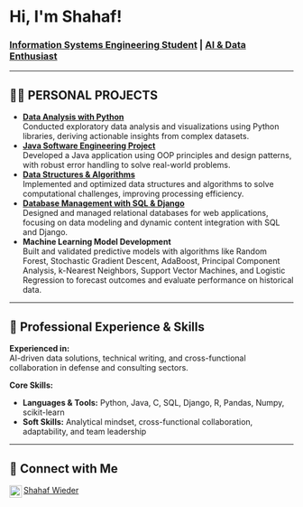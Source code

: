<h1>Hi, I'm Shahaf!</h1>
<h3><a href="https://github.com/shahafwieder">Information Systems Engineering Student</a> | <a href="https://www.linkedin.com/in/shahaf-wieder">AI & Data Enthusiast</a></h3>

<hr>

<h2>👨‍💻 PERSONAL PROJECTS </h2>

<ul>
  <li><b><a href="https://github.com/Wieder-Shahaf/Intro-To-Data-Analysis">Data Analysis with Python</a></b><br>
    Conducted exploratory data analysis and visualizations using Python libraries, deriving actionable insights from complex datasets.
  </li>
  <li><b><a href="https://github.com/Wieder-Shahaf/Java-Software-Engineering-Projects">Java Software Engineering Project</a></b><br>
    Developed a Java application using OOP principles and design patterns, with robust error handling to solve real-world problems.
  </li>
  <li><b><a href="https://github.com/Wieder-Shahaf/DS-and-Alg">Data Structures & Algorithms</a></b><br>
    Implemented and optimized data structures and algorithms to solve computational challenges, improving processing efficiency.
  </li>
  <li><b><a href="https://github.com/Wieder-Shahaf/Database-Management">Database Management with SQL & Django</a></b><br>
    Designed and managed relational databases for web applications, focusing on data modeling and dynamic content integration with SQL and Django.
  </li>
  <li><b>Machine Learning Model Development</b><br>
    Built and validated predictive models with algorithms like Random Forest, Stochastic Gradient Descent, AdaBoost, Principal Component Analysis, k-Nearest Neighbors, Support Vector Machines, and Logistic Regression to forecast outcomes and evaluate performance on historical data.
  </li>
</ul>

<hr>

<h2>🤝 Professional Experience & Skills</h2>

<p><b>Experienced in:</b><br>
AI-driven data solutions, technical writing, and cross-functional collaboration in defense and consulting sectors.
</p>

<p><b>Core Skills:</b><br>
  <ul>
    <li><b>Languages & Tools:</b> Python, Java, C, SQL, Django, R, Pandas, Numpy, scikit-learn</li>
    <li><b>Soft Skills:</b> Analytical mindset, cross-functional collaboration, adaptability, and team leadership</li>
  </ul>
</p>

<hr>

<h2>🤳 Connect with Me</h2>

<a href="https://linkedin.com/in/shahaf-wieder"> Shahaf Wieder
  <img align="left" alt="Shahaf | LinkedIn" width="22px" src="https://cdn.jsdelivr.net/npm/simple-icons@v3/icons/linkedin.svg" />
</a>
